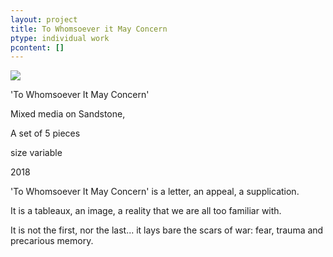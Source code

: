```yaml
---
layout: project
title: To Whomsoever it May Concern
ptype: individual work
pcontent: []
---
```

![](/assets/img/ali-akbar-mehta_to-whomsoever-it-may-concern_tao-art-gallery_cc_2018.jpg)

'To Whomsoever It May Concern'

Mixed media on Sandstone,

A set of 5 pieces

size variable

2018



'To Whomsoever It May Concern' is a letter, an appeal, a supplication.

It is a tableaux, an image, a reality that we are all too familiar with.

It is not the first, nor the last... it lays bare the scars of war: fear, trauma and precarious memory.
